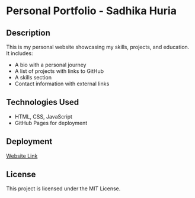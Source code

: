 # Personal Portfolio - Sadhika Huria

## Description
This is my personal website showcasing my skills, projects, and education. It includes:

- A bio with a personal journey
- A list of projects with links to GitHub
- A skills section
- Contact information with external links

## Technologies Used
- HTML, CSS, JavaScript
- GitHub Pages for deployment

## Deployment
[Website Link](https://sadhikahuria.github.io)

## License
This project is licensed under the MIT License.
